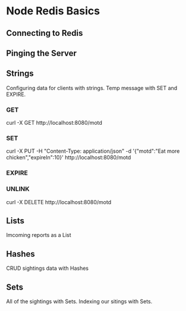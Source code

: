 # Node Redis Basics


## Connecting to Redis ##


## Pinging the Server ##


## Strings ##

Configuring data for clients with strings. Temp message with SET and EXPIRE.

### GET ###
curl -X GET http://localhost:8080/motd

### SET ###
curl -X PUT -H "Content-Type: application/json" -d '{"motd":"Eat more chicken","expireIn":10}' http://localhost:8080/motd

### EXPIRE ###

### UNLINK ###
curl -X DELETE http://localhost:8080/motd

## Lists ##

Imcoming reports as a List

## Hashes ##

CRUD sightings data with Hashes

## Sets ##

All of the sightings with Sets.
Indexing our sitings with Sets.



